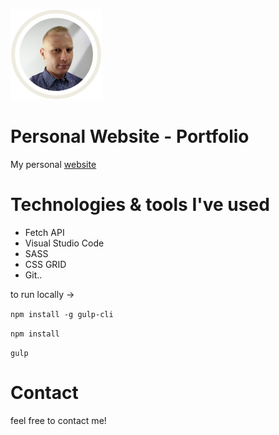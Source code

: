 ![Homepage screenshot](dist/assets/img/Image.png)
# Personal Website - Portfolio

My personal [website](https://piotrn-87.github.io/portfolio) 

# Technologies & tools I've used
* Fetch API
* Visual Studio Code
* SASS
* CSS GRID
* Git..


to run locally -> 

`npm install -g gulp-cli`

`npm install`

`gulp`

# Contact
 feel free to contact me! 
